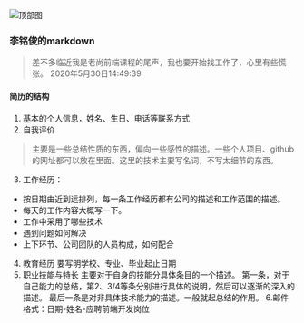 ![顶部图](http://pic.netbian.com/uploads/allimg/200528/120844-1590638924b04f.jpg)
### 李铭俊的markdown
> 差不多临近我是老尚前端课程的尾声，我也要开始找工作了，心里有些慌张。
> 2020年5月30日14:49:39
#### 简历的结构
1. 基本的个人信息，姓名、生日、电话等联系方式
2. 自我评价
> 主要是一些总结性质的东西，偏向一些感性的描述。一些个人项目、github的网址都可以放在里面。这里的技术主要写名词，不写太细节的东西。
3. 工作经历：
+ 按日期由近到远排列，每一条工作经历都有公司的描述和工作范围的描述。
+ 每天的工作内容大概写一下。
+ 工作中采用了哪些技术
+ 遇到问题如何解决
+ 上下环节、公司团队的人员构成，如何配合

4. 教育经历
  要写明学校、专业、毕业起止日期
5. 职业技能与特长
  主要对于自身的技能分具体条目的一个描述。
  第一条，对于自己能力的总结，第2、3/4等条分别进行具体的说明，然后可以逐渐的深入的描述。
  最后一条是对非具体技术能力的描述。一般就起总结的作用。
6.邮件格式：日期-姓名-应聘前端开发岗位
